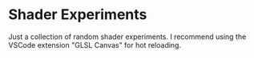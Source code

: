 # Shader Experiments

Just a collection of random shader experiments. I recommend using the VSCode extension "GLSL Canvas" for hot reloading.
